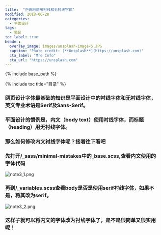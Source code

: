 ```yaml
---
title:  "正确地使用衬线和无衬线字体"
modified: 2018-06-28 
categories: 
  - 平面设计
tags:
  - 笔记
toc_label: true
header:
  overlay_image: images/unsplash-image-5.JPG
  caption: "Photo credit: [**Unsplash**](https://unsplash.com)"
  cta_label: "Mre Info"
  cta_url: "https://unsplash.com"
---
```


{% include base_path %}

{% include toc title="目录" %}

### 网页设计字体最基础的知识是平面设计中的衬线字体和无衬线字体，英文专业术语是Serif及Sans-Serif。
### 平面设计的惯例是，内文（body text）使用衬线字体，而标题（heading）用无衬线字体。
### 那么如何修改内文衬线字体呢？接着往下看吧
### 先打开/_sass/minimal-mistakes中的_base.scss,查看内文使用的字体代码
![note3_1.png](https://s20.postimg.cc/4mh2jb9h9/note3_1.png)
### 再到/_variables.scss查看body是否是使用serif衬线字体，如果不是，将其改为serif。
![note3_2.png](https://s20.postimg.cc/4nr0c78kt/note3_2.png)
### 这样子就可以将内文的字体改为衬线字体了，是不是很简单又很实用呢！

